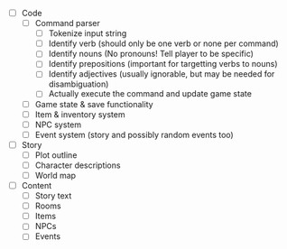 - [ ] Code
	- [ ] Command parser
		- [ ] Tokenize input string
		- [ ] Identify verb (should only be one verb or none per command)
		- [ ] Identify nouns (No pronouns! Tell player to be specific)
		- [ ] Identify prepositions (important for targetting verbs to nouns)
		- [ ] Identify adjectives (usually ignorable, but may be needed for disambiguation)
		- [ ] Actually execute the command and update game state
	- [ ] Game state & save functionality
	- [ ] Item & inventory system
	- [ ] NPC system
	- [ ] Event system (story and possibly random events too)
- [ ] Story
	- [ ] Plot outline
	- [ ] Character descriptions
	- [ ] World map
- [ ] Content
	- [ ] Story text
	- [ ] Rooms
	- [ ] Items
	- [ ] NPCs
	- [ ] Events
